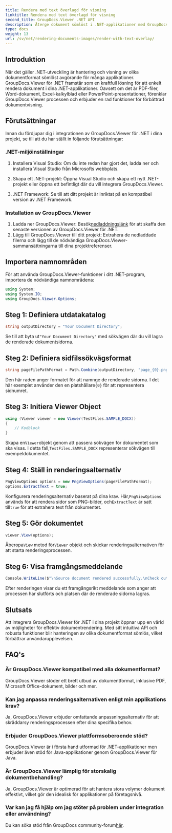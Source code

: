 ```yaml
---
title: Rendera med text överlagd för visning
linktitle: Rendera med text överlagd för visning
second_title: GroupDocs.Viewer .NET API
description: Återge dokument sömlöst i .NET-applikationer med GroupDocs.Viewer, som stöder olika format för förbättrad användarupplevelse.
type: docs
weight: 13
url: /sv/net/rendering-documents-images/render-with-text-overlay/
---
```

## Introduktion
När det gäller .NET-utveckling är hantering och visning av olika dokumentformat sömlöst avgörande för många applikationer. GroupDocs.Viewer för .NET framstår som en kraftfull lösning för att enkelt rendera dokument i dina .NET-applikationer. Oavsett om det är PDF-filer, Word-dokument, Excel-kalkylblad eller PowerPoint-presentationer, förenklar GroupDocs.Viewer processen och erbjuder en rad funktioner för förbättrad dokumentvisning.
## Förutsättningar
Innan du fördjupar dig i integrationen av GroupDocs.Viewer för .NET i dina projekt, se till att du har ställt in följande förutsättningar:
### .NET-miljöinställningar
1. Installera Visual Studio: Om du inte redan har gjort det, ladda ner och installera Visual Studio från Microsofts webbplats.
   
2. Skapa ett .NET-projekt: Öppna Visual Studio och skapa ett nytt .NET-projekt eller öppna ett befintligt där du vill integrera GroupDocs.Viewer.
3. .NET Framework: Se till att ditt projekt är inriktat på en kompatibel version av .NET Framework.
### Installation av GroupDocs.Viewer
1.  Ladda ner GroupDocs.Viewer: Besök[nedladdningslänk](https://releases.groupdocs.com/viewer/net/) för att skaffa den senaste versionen av GroupDocs.Viewer för .NET.
2. Lägg till GroupDocs.Viewer till ditt projekt: Extrahera de nedladdade filerna och lägg till de nödvändiga GroupDocs.Viewer-sammansättningarna till dina projektreferenser.

## Importera namnområden
För att använda GroupDocs.Viewer-funktioner i ditt .NET-program, importera de nödvändiga namnområdena:
```csharp
using System;
using System.IO;
using GroupDocs.Viewer.Options;
```

## Steg 1: Definiera utdatakatalog
```csharp
string outputDirectory = "Your Document Directory";
```
 Se till att byta ut`"Your Document Directory"` med sökvägen där du vill lagra de renderade dokumentsidorna.
## Steg 2: Definiera sidfilssökvägsformat
```csharp
string pageFilePathFormat = Path.Combine(outputDirectory, "page_{0}.png");
```
 Den här raden anger formatet för att namnge de renderade sidorna. I det här exemplet använder den en platshållare`{0}` för att representera sidnumret.
## Steg 3: Initiera Viewer Object
```csharp
using (Viewer viewer = new Viewer(TestFiles.SAMPLE_DOCX))
{
    // Kodblock
}
```
 Skapa en`Viewer`objekt genom att passera sökvägen för dokumentet som ska visas. I detta fall,`TestFiles.SAMPLE_DOCX` representerar sökvägen till exempeldokumentet.
## Steg 4: Ställ in renderingsalternativ
```csharp
PngViewOptions options = new PngViewOptions(pageFilePathFormat);
options.ExtractText = true;
```
 Konfigurera renderingsalternativ baserat på dina krav. Här,`PngViewOptions` används för att rendera sidor som PNG-bilder, och`ExtractText` är satt till`true` för att extrahera text från dokumentet.
## Steg 5: Gör dokumentet
```csharp
viewer.View(options);
```
 Åberopa`View` metod för`Viewer` objekt och skickar renderingsalternativen för att starta renderingsprocessen.
## Steg 6: Visa framgångsmeddelande
```csharp
Console.WriteLine($"\nSource document rendered successfully.\nCheck output in {outputDirectory}.");
```
Efter renderingen visar du ett framgångsrikt meddelande som anger att processen har slutförts och platsen där de renderade sidorna lagras.

## Slutsats
Att integrera GroupDocs.Viewer för .NET i dina projekt öppnar upp en värld av möjligheter för effektiv dokumentrendering. Med sitt intuitiva API och robusta funktioner blir hanteringen av olika dokumentformat sömlös, vilket förbättrar användarupplevelsen.
## FAQ's
### Är GroupDocs.Viewer kompatibel med alla dokumentformat?
GroupDocs.Viewer stöder ett brett utbud av dokumentformat, inklusive PDF, Microsoft Office-dokument, bilder och mer.
### Kan jag anpassa renderingsalternativen enligt min applikations krav?
Ja, GroupDocs.Viewer erbjuder omfattande anpassningsalternativ för att skräddarsy renderingsprocessen efter dina specifika behov.
### Erbjuder GroupDocs.Viewer plattformsoberoende stöd?
GroupDocs.Viewer är i första hand utformad för .NET-applikationer men erbjuder även stöd för Java-applikationer genom GroupDocs.Viewer för Java.
### Är GroupDocs.Viewer lämplig för storskalig dokumentbehandling?
Ja, GroupDocs.Viewer är optimerad för att hantera stora volymer dokument effektivt, vilket gör den idealisk för applikationer på företagsnivå.
### Var kan jag få hjälp om jag stöter på problem under integration eller användning?
 Du kan söka stöd från GroupDocs community-forum[här](https://forum.groupdocs.com/c/viewer/9).